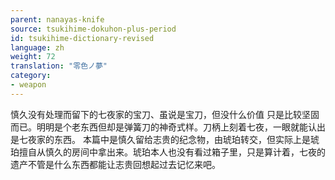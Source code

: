 ```yaml
---
parent: nanayas-knife
source: tsukihime-dokuhon-plus-period
id: tsukihime-dictionary-revised
language: zh
weight: 72
translation: "零色ノ夢"
category:
- weapon
---
```


慎久没有处理而留下的七夜家的宝刀、虽说是宝刀，但没什么价值 只是比较坚固而已。明明是个老东西但却是弹簧刀的神奇式样。刀柄上刻着七夜，一眼就能认出是七夜家的东西。
本篇中是慎久留给志贵的纪念物，由琥珀转交，但实际上是琥珀擅自从慎久的房间中拿出来。琥珀本人也没有看过箱子里，只是算计着，七夜的遗产不管是什么东西都能让志贵回想起过去记忆来吧。
